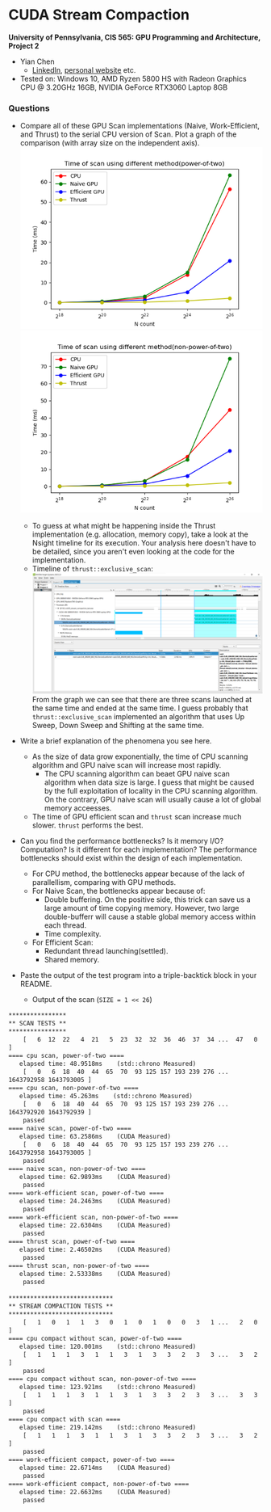 CUDA Stream Compaction
======================

**University of Pennsylvania, CIS 565: GPU Programming and Architecture, Project 2**

* Yian Chen
  * [LinkedIn](https://www.linkedin.com/in/yian-chen-33a31a1a8/), [personal website](https://sydianandrewchen.github.io/) etc.
* Tested on: Windows 10, AMD Ryzen 5800 HS with Radeon Graphics CPU @ 3.20GHz 16GB, NVIDIA GeForce RTX3060 Laptop 8GB

### Questions


* Compare all of these GPU Scan implementations (Naive, Work-Efficient, and
  Thrust) to the serial CPU version of Scan. Plot a graph of the comparison
  (with array size on the independent axis).
  ![](img/scan-power-of-two.png)
  ![](img/scan-non-power-of-two.png)
  * To guess at what might be happening inside the Thrust implementation (e.g.
    allocation, memory copy), take a look at the Nsight timeline for its
    execution. Your analysis here doesn't have to be detailed, since you aren't
    even looking at the code for the implementation.
  - Timeline of `thrust::exclusive_scan`:
    ![](img/image.png)
    From the graph we can see that there are three scans launched at the same time and ended at the same time. 
    I guess probably that `thrust::exclusive_scan` implemented an algorithm that uses Up Sweep, Down Sweep and Shifting at the same time.

* Write a brief explanation of the phenomena you see here.
  - As the size of data grow exponentially, the time of CPU scanning algorithm and GPU naive scan will increase most rapidly. 
    - The CPU scanning algorithm can beaet GPU naive scan algorithm when data size is large. I guess that might be caused by the full exploitation of locality in the CPU scanning algorithm. On the contrary, GPU naive scan will usually cause a lot of global memory acceesses.  
  - The time of GPU efficient scan and `thrust` scan increase much slower. `thrust` performs the best.  
* Can you find the performance bottlenecks? Is it memory I/O? Computation? Is it different for each implementation?
  The performance bottlenecks should exist within the design of each implementation.
  - For CPU method, the bottlenecks appear because of the lack of parallellism, comparing with GPU methods.
  - For Naive Scan, the bottlenecks appear because of:
    - Double buffering. On the positive side, this trick can save us a large amount of time copying memory. However, two large double-bufferr will cause a stable global memory access within each thread. 
    - Time complexity.
  - For Efficient Scan:
    - Redundant thread launching(settled).
    - Shared memory.
  

* Paste the output of the test program into a triple-backtick block in your
  README.
  - Output of the scan (`SIZE = 1 << 26`)
```
****************
** SCAN TESTS **
****************
    [   6  12  22   4  21   5  23  32  32  36  46  37  34 ...  47   0 ]
==== cpu scan, power-of-two ====
   elapsed time: 48.9518ms    (std::chrono Measured)
    [   0   6  18  40  44  65  70  93 125 157 193 239 276 ... 1643792958 1643793005 ]
==== cpu scan, non-power-of-two ====
   elapsed time: 45.263ms    (std::chrono Measured)
    [   0   6  18  40  44  65  70  93 125 157 193 239 276 ... 1643792920 1643792939 ]
    passed
==== naive scan, power-of-two ====
   elapsed time: 63.2586ms    (CUDA Measured)
    [   0   6  18  40  44  65  70  93 125 157 193 239 276 ... 1643792958 1643793005 ]
    passed
==== naive scan, non-power-of-two ====
   elapsed time: 62.9893ms    (CUDA Measured)
    passed
==== work-efficient scan, power-of-two ====
   elapsed time: 24.2463ms    (CUDA Measured)
    passed
==== work-efficient scan, non-power-of-two ====
   elapsed time: 22.6304ms    (CUDA Measured)
    passed
==== thrust scan, power-of-two ====
   elapsed time: 2.46502ms    (CUDA Measured)
    passed
==== thrust scan, non-power-of-two ====
   elapsed time: 2.53338ms    (CUDA Measured)
    passed

*****************************
** STREAM COMPACTION TESTS **
*****************************
    [   1   0   1   1   3   0   1   0   1   0   0   3   1 ...   2   0 ]
==== cpu compact without scan, power-of-two ====
   elapsed time: 120.001ms    (std::chrono Measured)
    [   1   1   1   3   1   1   3   1   3   3   2   3   3 ...   3   2 ]
    passed
==== cpu compact without scan, non-power-of-two ====
   elapsed time: 123.921ms    (std::chrono Measured)
    [   1   1   1   3   1   1   3   1   3   3   2   3   3 ...   3   3 ]
    passed
==== cpu compact with scan ====
   elapsed time: 219.142ms    (std::chrono Measured)
    [   1   1   1   3   1   1   3   1   3   3   2   3   3 ...   3   2 ]
    passed
==== work-efficient compact, power-of-two ====
   elapsed time: 22.6714ms    (CUDA Measured)
    passed
==== work-efficient compact, non-power-of-two ====
   elapsed time: 22.6632ms    (CUDA Measured)
    passed
```